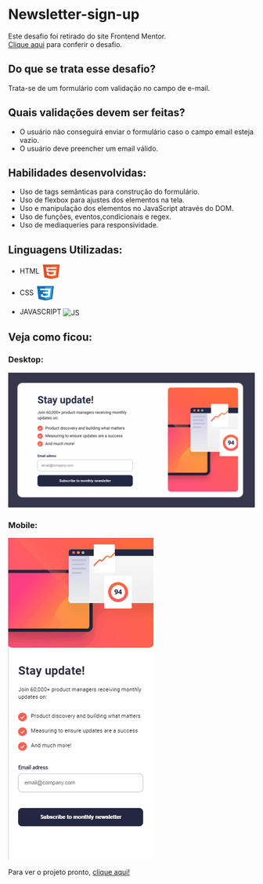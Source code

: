 # Newsletter-sign-up
Este desafio foi retirado do site Frontend Mentor.<br>  [Clique aqui](https://www.frontendmentor.io/challenges/newsletter-signup-form-with-success-message-3FC1AZbNrv) para conferir o desafio.

## Do que se trata esse desafio?
Trata-se de um formulário com validação no campo de e-mail.

## Quais validações devem ser feitas?
- O usuário não conseguirá enviar o formulário caso o campo email esteja vazio.
- O usuário deve preencher um email válido.
  
## Habilidades desenvolvidas:
- Uso de tags semânticas para construção do formulário.
- Uso de flexbox para ajustes dos elementos na tela.
- Uso e manipulação dos elementos no JavaScript através do DOM.
- Uso de funções, eventos,condicionais e regex.
- Uso de mediaqueries para responsividade.

## Linguagens Utilizadas:
- HTML <img align="center" alt="HTML" height="30" width="40" src="https://raw.githubusercontent.com/devicons/devicon/master/icons/html5/html5-original.svg">

- CSS  <img align="center" alt="CSS" height="30" width="40" src="https://raw.githubusercontent.com/devicons/devicon/master/icons/css3/css3-original.svg">

- JAVASCRIPT  <img align="center" alt="JS" height="30" width="40" src="https://cdn.jsdelivr.net/gh/devicons/devicon/icons/javascript/javascript-original.svg" />
          

## Veja como ficou:

### Desktop:
 <img src="./src/images/readme-images/newsletter-desktop.gif" alt="gravação da tela desktop">
 
### Mobile:
  <img src="./src/images/readme-images/newsletter-mobile.gif" alt="gravação da tela mobile">

Para ver o projeto pronto, [clique aqui!](https://jessica-os.github.io/Newsletter-sign-up/)
